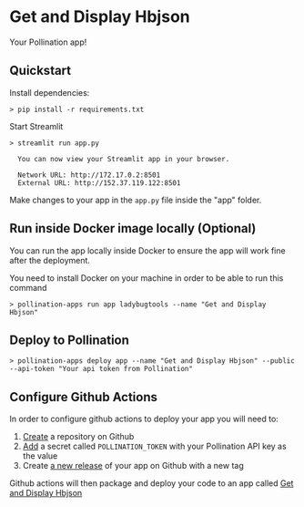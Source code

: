 # Get and Display Hbjson

Your Pollination app!

## Quickstart

Install dependencies:

```
> pip install -r requirements.txt
```

Start Streamlit

```
> streamlit run app.py

  You can now view your Streamlit app in your browser.

  Network URL: http://172.17.0.2:8501
  External URL: http://152.37.119.122:8501

```

Make changes to your app in the `app.py` file inside the "app" folder.

## Run inside Docker image locally (Optional)

You can run the app locally inside Docker to ensure the app will work fine after the deployment.

You need to install Docker on your machine in order to be able to run this command

```
> pollination-apps run app ladybugtools --name "Get and Display Hbjson"
```

## Deploy to Pollination

```
> pollination-apps deploy app --name "Get and Display Hbjson" --public --api-token "Your api token from Pollination"
```



## Configure Github Actions

In order to configure github actions to deploy your app you will need to:

1. [Create](https://docs.github.com/en/get-started/quickstart/create-a-repo) a repository on Github
2. [Add](https://docs.github.com/en/actions/security-guides/encrypted-secrets) a secret called `POLLINATION_TOKEN` with your Pollination API key as the value
3. Create [a new release](https://docs.github.com/en/repositories/releasing-projects-on-github/managing-releases-in-a-repository) of your app on Github with a new tag

Github actions will then package and deploy your code to an app called [Get and Display Hbjson](https://app.pollination.cloud/ladybugtools/applications/get-and-display-hbjson)




